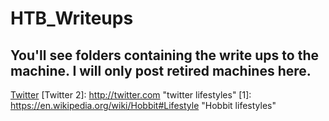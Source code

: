 # HTB_Writeups

## You'll see folders containing the write ups to the machine. I will only post retired machines here. 


[Twitter](https://twitter.com)
[Twitter 2]: http://twitter.com "twitter lifestyles"
[1]: https://en.wikipedia.org/wiki/Hobbit#Lifestyle "Hobbit lifestyles"
